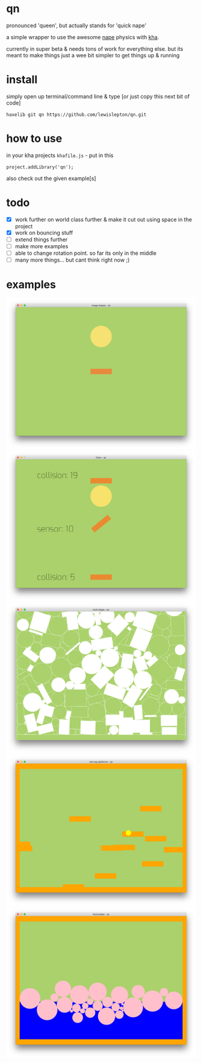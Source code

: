 # qn

pronounced 'queen', but actually stands for 'quick nape'

a simple wrapper to use the awesome [nape](http://napephys.com) physics with [kha](http://kha.tech). 

currently in super beta & needs tons of work for everything else. but its meant to make things just a wee bit simpler to get things up & running

# install
simply open up terminal/command line & type [or just copy this next bit of code]
	
	haxelib git qn https://github.com/lewislepton/qn.git

# how to use
in your kha projects `khafile.js` - put in this
	
	project.addLibrary('qn');

also check out the given example[s]

# todo
- [X] work further on world class further & make it cut out using space in the project<br>
- [X] work on bouncing stuff<br>
- [ ] extend things further<br>
- [ ] make more examples<br>
- [ ] able to change rotation point. so far its only in the middle<br>
- [ ] many more things... but cant think right now ;)

# examples

![imageshape](image/imageshape.png)
![listencollidesensor](image/listencollidesensor.png)
![multishape](image/multishape.png)
![onewayplatforms](image/onewayplatforms.png)
![fluidbodies](image/fluidbodies.png)